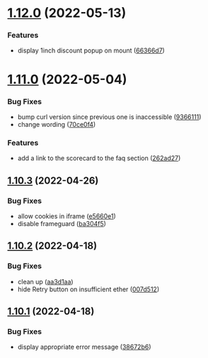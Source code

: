 # [1.12.0](https://github.com/lidofinance/staking-widget-ts/compare/1.11.0...1.12.0) (2022-05-13)


### Features

* display 1inch discount popup on mount ([66366d7](https://github.com/lidofinance/staking-widget-ts/commit/66366d710b7900a65b900a0741672785c77f8291))



# [1.11.0](https://github.com/lidofinance/staking-widget-ts/compare/1.10.3...1.11.0) (2022-05-04)


### Bug Fixes

* bump curl version since previous one is inaccessible ([9366111](https://github.com/lidofinance/staking-widget-ts/commit/93661118725dddc5333453b5a672b24a8b4c022b))
* change wording ([70ce0f4](https://github.com/lidofinance/staking-widget-ts/commit/70ce0f4241f3867a07ec6b33cbeee58b3e26101d))


### Features

* add a link to the scorecard to the faq section ([262ad27](https://github.com/lidofinance/staking-widget-ts/commit/262ad275ded586cc6096ecef67830503f3fa0d6e))



## [1.10.3](https://github.com/lidofinance/staking-widget-ts/compare/1.10.2...1.10.3) (2022-04-26)


### Bug Fixes

* allow cookies in iframe ([e5660e1](https://github.com/lidofinance/staking-widget-ts/commit/e5660e12644bd533bffaa5fc88d8036647a42f22))
* disable frameguard ([ba304f5](https://github.com/lidofinance/staking-widget-ts/commit/ba304f5c863f82e77e047e5d86414375b12a40a2))



## [1.10.2](https://github.com/lidofinance/staking-widget-ts/compare/1.10.1...1.10.2) (2022-04-18)


### Bug Fixes

* clean up ([aa3d1aa](https://github.com/lidofinance/staking-widget-ts/commit/aa3d1aacd4abbc4d3eeb8448d0d6f47690ee8f3d))
* hide Retry button on insufficient ether ([007d512](https://github.com/lidofinance/staking-widget-ts/commit/007d512a8a5057d0b2c7dcdf718fcd67381d5381))



## [1.10.1](https://github.com/lidofinance/staking-widget-ts/compare/1.10.0...1.10.1) (2022-04-18)


### Bug Fixes

* display appropriate error message ([38672b6](https://github.com/lidofinance/staking-widget-ts/commit/38672b6420765966d30f85b94abd0d8efe7ce45d))




